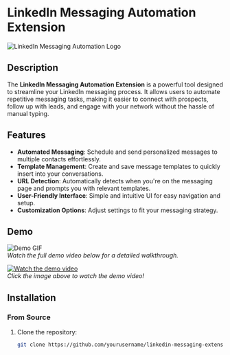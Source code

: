 # LinkedIn Messaging Automation Extension

![LinkedIn Messaging Automation Logo](assets/logo.png)

## Description

The **LinkedIn Messaging Automation Extension** is a powerful tool designed to streamline your LinkedIn messaging process. It allows users to automate repetitive messaging tasks, making it easier to connect with prospects, follow up with leads, and engage with your network without the hassle of manual typing.

## Features

- **Automated Messaging**: Schedule and send personalized messages to multiple contacts effortlessly.
- **Template Management**: Create and save message templates to quickly insert into your conversations.
- **URL Detection**: Automatically detects when you're on the messaging page and prompts you with relevant templates.
- **User-Friendly Interface**: Simple and intuitive UI for easy navigation and setup.
- **Customization Options**: Adjust settings to fit your messaging strategy.

## Demo

![Demo GIF](assets/demo.gif)  
*Watch the full demo video below for a detailed walkthrough.*

[![Watch the demo video](https://img.youtube.com/vi/YOUR_VIDEO_ID/hqdefault.jpg)](https://www.youtube.com/watch?v=YOUR_VIDEO_ID)  
*Click the image above to watch the demo video!*

## Installation

### From Source

1. Clone the repository:
   ```bash
   git clone https://github.com/yourusername/linkedin-messaging-extension.git
